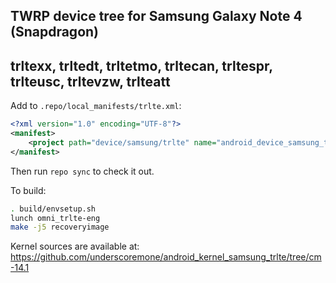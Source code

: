 ## TWRP device tree for Samsung Galaxy Note 4 (Snapdragon)
## trltexx, trltedt, trltetmo, trltecan, trltespr, trlteusc, trltevzw, trlteatt

Add to `.repo/local_manifests/trlte.xml`:

```xml
<?xml version="1.0" encoding="UTF-8"?>
<manifest>
	<project path="device/samsung/trlte" name="android_device_samsung_trlte" remote="TeamWin" revision="android-6.0" />
</manifest>
```

Then run `repo sync` to check it out.

To build:

```sh
. build/envsetup.sh
lunch omni_trlte-eng
make -j5 recoveryimage
```

Kernel sources are available at: https://github.com/underscoremone/android_kernel_samsung_trlte/tree/cm-14.1

